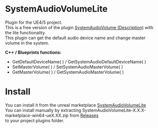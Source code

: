# SystemAudioVolumeLite
Plugin for the UE4/5 project.  
This is a free version of the plugin [SystemAudioVolume (Description)](https://docs.google.com/document/d/1cu7_C6m7PjgYM4N6uHciWxYT0DFLA1L6_ggmiTWnmrI/edit?usp=drive_link) with the lite functionality.  
This plugin can get the default audio device name and change master volume in the system. 

**C++ / Blueprints functions:**
- GetDefaultDeviceName( ) / GetSystemAudioDefaultDeviceName( )
- SetMasterVolume( ) / SetSystemAudioMasterVolume( )
- GetMasterVolume( ) / GetSystemAudioMasterVolume( )

# Install
You can install it from the unreal marketplace [SystemAudioVolumeLite](https://www.unrealengine.com/marketplace/en-US/product/system-audio-volume-lite)  
You can install manually by extracting SystemAudioVolumeLite-X.X.X-marketplace-win64-ueX.XX.zip from [Releases](https://github.com/mrbindraw/SystemAudioVolumeLite/releases)  
to your project plugins folder.
